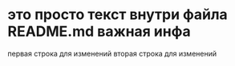 # это просто текст внутри файла README.md важная инфа
первая строка для изменений
вторая строка для изменений
